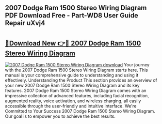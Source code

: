 ## 2007 Dodge Ram 1500 Stereo Wiring Diagram PDF Download Free - Part-WD8 User Guide Repair uXvj4

# <h2><a href="http://dfms3bg.blite.top/?on=2007+Dodge+Ram+1500+Stereo+Wiring+Diagram">🔗Download New 👉🔴 2007 Dodge Ram 1500 Stereo Wiring Diagram</a></h2>

[![2007 Dodge Ram 1500 Stereo Wiring Diagram download](https://i.imgur.com/lujVjoI.png)](http://dfms3bg.blite.top/?on=2007+Dodge+Ram+1500+Stereo+Wiring+Diagram)
Your journey with the 2007 Dodge Ram 1500 Stereo Wiring Diagram starts here. This manual is your comprehensive guide to understanding and using it effectively. Understanding the Product This section provides an overview of your new 2007 Dodge Ram 1500 Stereo Wiring Diagram and its key features. 2007 Dodge Ram 1500 Stereo Wiring Diagram comes with an impressive collection of advanced features, including facial recognition, augmented reality, voice activation, and wireless charging, all easily accessible through the user-friendly and intuitive interface. We're Committed to Your Success 2007 Dodge Ram 1500 Stereo Wiring Diagram. Our goal is to empower you to achieve the best results.
